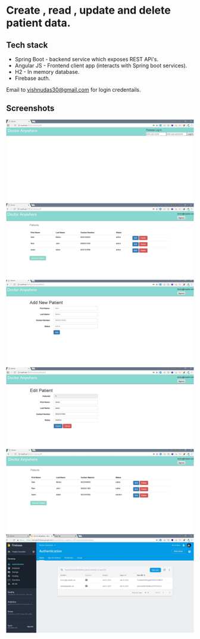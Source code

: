 # Create , read , update and delete patient data.

## Tech stack
- Spring Boot  - backend service which exposes REST APi's.
- Angular JS - Frontend client app (interacts with Spring boot services).
- H2 - In memory database.
- Firebase auth.

Email to vishnudas30@gmail.com for login credentails.

## Screenshots

![Screenshot](login.JPG)
![Screenshot](home.JPG)
![Screenshot](add.JPG)
![Screenshot](edit.JPG)
![Screenshot](afteredit.JPG)
![Screenshot](firebase.JPG)


